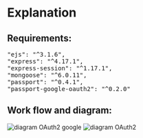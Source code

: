 # Explanation

<h2>Requirements:</h2>
<pre>
"ejs": "^3.1.6",
"express": "^4.17.1",
"express-session": "^1.17.1",
"mongoose": "^6.0.11",
"passport": "^0.4.1",
"passport-google-oauth2": "^0.2.0"
</pre>

<h2>Work flow and diagram:</h2>

![diagram OAuth2 google](https://cloud.google.com/languages/images/auth-oauth2.svg)
![diagram OAuth2](https://andrewthong.com/wp-content/uploads/2017/01/google-apps-oauth-flowchart.png)
